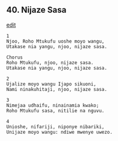 ## 40. Nijaze Sasa
[edit](https://docs.google.com/document/d/1VLqbaW%2D5Yxg7YpOooTfQ7lxVsY8BWhbu/edit?mode=html)



    1
    Njoo, Roho Mtukufu uoshe moyo wangu,
    Utakase nia yangu, njoo, nijaze sasa.

    Chorus
    Roho Mtukufu, njoo, nijaze sasa.
    Utakase nia yangu, njoo, nijaze sasa.

    2
    Ujalize moyo wangu Ijapo sikuoni,
    Nami ninakuhitaji, njoo, nijaze sasa.

    3
    Nimejaa udhaifu, ninainamia kwako;
    Roho Mtukufu sasa, nitilie na nguvu.

    4
    Unioshe, nifariji, niponye nibariki,
    Unijaze moyo wangu: ndiwe mwenye uwezo.


